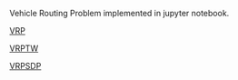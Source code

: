Vehicle Routing Problem implemented in jupyter notebook.

[VRP](https://github.com/EduKru/An-Optimization-Portfolio-Decision-Science/blob/main/VRP/VRP.ipynb)

[VRPTW](https://github.com/EduKru/An-Optimization-Portfolio-Decision-Science/blob/main/VRP/VRPTW.ipynb)

[VRPSDP](https://github.com/EduKru/An-Optimization-Portfolio-Decision-Science/blob/main/VRP/VRPSDP.ipynb)


